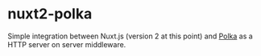 # nuxt2-polka

Simple integration between Nuxt.js (version 2 at this point) and [Polka](https://github.com/lukeed/polka) as a HTTP server on server middleware.